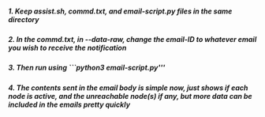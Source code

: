 ##### 1. Keep assist.sh, commd.txt, and email-script.py files in the same directory
##### 2. In the commd.txt, in --data-raw, change the email-ID to whatever email you wish to receive the notification
##### 3. Then run using  ```python3 email-script.py'''
##### 4. The contents sent in the email body is simple now, just shows if each node is active, and the unreachable node(s) if any, but more data can be included in the emails pretty quickly
